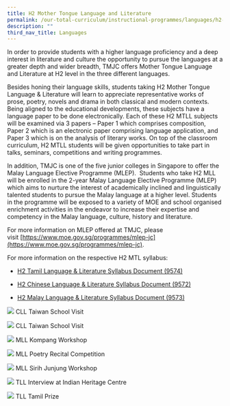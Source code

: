 ```yaml
---
title: H2 Mother Tongue Language and Literature
permalink: /our-total-curriculum/instructional-programmes/languages/h2-mother-tongue-language-and-literature/
description: ""
third_nav_title: Languages
---
```

In order to provide students with a higher language proficiency and a deep interest in literature and culture the opportunity to pursue the languages at a greater depth and wider breadth, TMJC offers Mother Tongue Language and Literature at H2 level in the three different languages.  
  
Besides honing their language skills, students taking H2 Mother Tongue Language & Literature will learn to appreciate representative works of prose, poetry, novels and drama in both classical and modern contexts. Being aligned to the educational developments, these subjects have a language paper to be done electronically. Each of these H2 MTLL subjects will be examined via 3 papers – Paper 1 which comprises composition, Paper 2 which is an electronic paper comprising language application, and Paper 3 which is on the analysis of literary works. On top of the classroom curriculum, H2 MTLL students will be given opportunities to take part in talks, seminars, competitions and writing programmes. 

In addition, TMJC is one of the five junior colleges in Singapore to offer the Malay Language Elective Programme (MLEP).  Students who take H2 MLL will be enrolled in the 2-year Malay Language Elective Programme (MLEP) which aims to nurture the interest of academically inclined and linguistically talented students to pursue the Malay language at a higher level. Students in the programme will be exposed to a variety of MOE and school organised enrichment activities in the endeavor to increase their expertise and competency in the Malay language, culture, history and literature.  
  
For more information on MLEP offered at TMJC, please visit [https://www.moe.gov.sg/programmes/mlep-jc](https://www.moe.gov.sg/programmes/mlep-jc).  
  
For more information on the respective H2 MTL syllabus:


* [H2 Tamil Language & Literature Syllabus Document (9574)](https://www.seab.gov.sg/docs/default-source/national-examinations/syllabus/alevel/2022syllabus/9574_y22_sy.pdf)

* [H2 Chinese Language & Literature Syllabus Document (9572)](https://www.seab.gov.sg/docs/default-source/national-examinations/syllabus/alevel/2022syllabus/9572_y22_sy.pdf)
* [H2 Malay Language & Literature Syllabus Document (9573)](https://www.seab.gov.sg/docs/default-source/national-examinations/syllabus/alevel/2022syllabus/9573_y22_sy.pdf)

![](/images/TMJC-OurCurriculum_H2MTLL_01.jpeg)
CLL Taiwan School Visit

![](/images/TMJC-OurCurriculum_H2MTLL_02.jpeg)
CLL Taiwan School Visit

![](/images/TMJC-OurCurriculum_H2MTLL_03.jpeg)
MLL Kompang Workshop

![](/images/TMJC-OurCurriculum_H2MTLL_04.jpeg)
MLL Poetry Recital Competition

![](/images/TMJC-OurCurriculum_H2MTLL_05.jpeg)
MLL Sirih Junjung Workshop

![](/images/TMJC-OurCurriculum_H2MTLL_06.jpeg)
TLL Interview at Indian Heritage Centre

![](/images/TMJC-OurCurriculum_H2MTLL_07.jpeg)
TLL Tamil Prize
